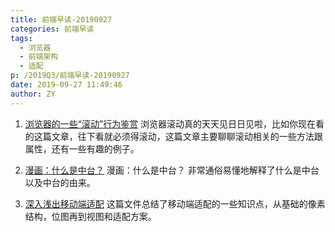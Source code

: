 ```yaml
---
title: 前端早读-20190927
categories: 前端早读
tags:
  - 浏览器
  - 前端架构
  - 适配
p: /2019Q3/前端早读-20190927
date: 2019-09-27 11:49:46
author: ZY
---
```

1. [浏览器的一些“滚动”行为鉴赏](https://juejin.im/post/5d75adfbe51d4561e84fcc9c?utm_source=gold_browser_extension)
浏览器滚动真的天天见日日见啦，比如你现在看的这篇文章，往下看就必须得滚动，这篇文章主要聊聊滚动相关的一些方法跟属性，还有一些有趣的例子。

2. [漫画：什么是中台？](https://mp.weixin.qq.com/s/rF7_xJBq4NJP6CmkW3HPpQ)
漫画：什么是中台？
非常通俗易懂地解释了什么是中台以及中台的由来。

3. [深入浅出移动端适配](https://juejin.im/post/5d87518f6fb9a06aed715ecf)
这篇文件总结了移动端适配的一些知识点，从基础的像素结构，位图再到视图和适配方案。